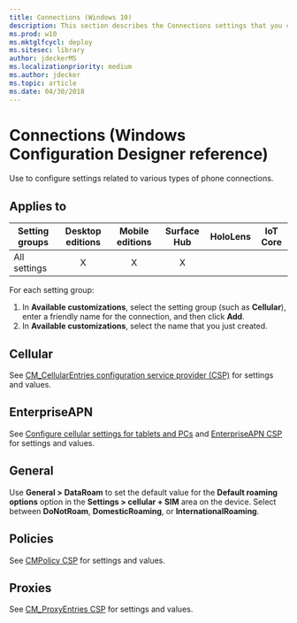 ```yaml
---
title: Connections (Windows 10)
description: This section describes the Connections settings that you can configure in provisioning packages for Windows 10 using Windows Configuration Designer.
ms.prod: w10
ms.mktglfcycl: deploy
ms.sitesec: library
author: jdeckerMS
ms.localizationpriority: medium
ms.author: jdecker
ms.topic: article
ms.date: 04/30/2018
---
```


# Connections (Windows Configuration Designer reference)

Use to configure settings related to various types of phone connections.

## Applies to

| Setting groups  | Desktop editions | Mobile editions | Surface Hub | HoloLens | IoT Core |
| --- | :---: | :---: | :---: | :---: | :---: |
| All settings  | X |  X  | X |  |  |


For each setting group:
1. In **Available customizations**, select the setting group (such as **Cellular**), enter a friendly name for the connection, and then click **Add**.
2. In **Available customizations**, select the name that you just created. 

## Cellular

See [CM_CellularEntries configuration service provider (CSP)](https://msdn.microsoft.com/windows/hardware/commercialize/customize/mdm/cm-cellularentries-csp) for settings and values.

## EnterpriseAPN

See [Configure cellular settings for tablets and PCs](https://docs.microsoft.com/windows/configuration/provisioning-apn) and 
[EnterpriseAPN CSP](https://msdn.microsoft.com/windows/hardware/commercialize/customize/mdm/enterpriseapn-csp) for settings and values.

## General

Use **General > DataRoam** to set the default value for the **Default roaming options** option in the **Settings > cellular + SIM** area on the device. Select between **DoNotRoam**, **DomesticRoaming**, or **InternationalRoaming**. 

## Policies

See [CMPolicy CSP](https://msdn.microsoft.com/windows/hardware/commercialize/customize/mdm/cmpolicy-csp) for settings and values.

## Proxies

See [CM_ProxyEntries CSP](https://msdn.microsoft.com/windows/hardware/commercialize/customize/mdm/cm-proxyentries-csp) for settings and values.